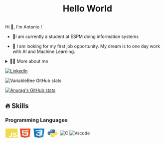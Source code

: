 <!--título-->
<div id="user-content-toc">
  <ul align="center">
    <summary><h1 style="display: inline-block">Hello World</h1></summary>
</div>
<!-- Presentation -->
<p>
  Hi 👋, I'm Antonio ! 

  - 🌱I am currently a student at ESPM doing information systems

  - 🔭 I am looking for my first job opportunity. My dream is to one day work with AI and Machine Learning.
</p>
<!-- Dropdown menu -->
<details>
  <summary>👨‍💻 More about me</summary>

  - 💬I'm 20 years old, I currently live in Brazil. I am fluent in English and have experience with SQL, Python, Data Analysis, Data Visualization and Machine Learning.

  - 🥋I've been a judoka for over 14 years with countless stories and experiences...I like traveling, I love watching movies and playing games! I believe that our personal interests contribute to a more accurate perception of things and to solving problems. \O/
</details>


<!-- Links -->

[![LinkedIn](https://img.shields.io/badge/LinkedIn-0077B5?style=for-the-badge&logo=linkedin&logoColor=white)](https://https://www.linkedin.com/in/antonio-cesar-3653b6265//)

<!-- GithubStats -->
![VariableBee GitHub stats](https://github-readme-stats.vercel.app/api?username=melooczr29&show_icons=true&theme=gotham)


[![Anurag's GitHub stats](https://github-readme-stats.vercel.app/api?username=anuraghazra)](https://github.com/melooczr29/github-readme-stats)


## 🔥 Skills
<!-- Skills: Programming Languages -->
  <div style="flex-basis: 48%;">
    <h3>Programming Languages</h3>
    <img align="center" alt="Js" height="30" width="40" src="https://raw.githubusercontent.com/devicons/devicon/master/icons/javascript/javascript-plain.svg">
    <img align="center" alt="HTML" height="30" width="40" src="https://raw.githubusercontent.com/devicons/devicon/master/icons/html5/html5-original.svg">
    <img align="center" alt="CSS" height="30" width="40" src="https://raw.githubusercontent.com/devicons/devicon/master/icons/css3/css3-original.svg">
    <img align="center" alt="Python" height="30" width="40" src="https://raw.githubusercontent.com/devicons/devicon/master/icons/python/python-original.svg">
    <img align="center" alt="C" height="30" width="40" src="https://cdn.jsdelivr.net/gh/devicons/devicon/icons/c/c-original.svg">
    <img align="center" alt="Vscode" height="30" width="40" src="https://cdn.jsdelivr.net/gh/devicons/devicon/icons/vscode/vscode-original.svg">
    
  </div>
  



